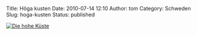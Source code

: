 Title: Höga kusten
Date: 2010-07-14 12:10
Author: tom
Category: Schweden
Slug: hoga-kusten
Status: published

[![Die hohe
Küste](/pic/hogkusttradsjo_s.jpg "Die hohe Küste")](/pic/hogkusttradsjo_l.jpg)

